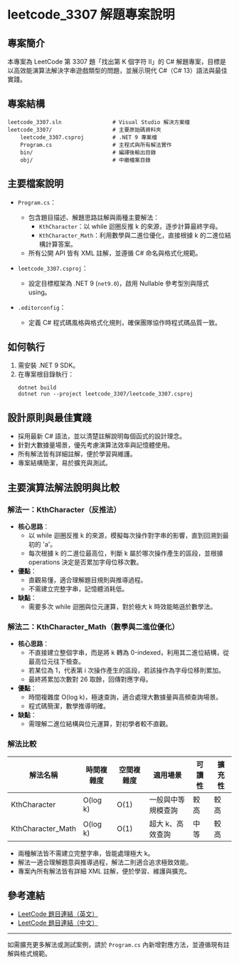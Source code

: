 # leetcode_3307 解題專案說明

## 專案簡介

本專案為 LeetCode 第 3307 題「找出第 K 個字符 II」的 C# 解題專案，目標是以高效能演算法解決字串遊戲類型的問題，並展示現代 C#（C# 13）語法與最佳實踐。

## 專案結構

```
leetcode_3307.sln                # Visual Studio 解決方案檔
leetcode_3307/                   # 主要原始碼資料夾
    leetcode_3307.csproj         # .NET 9 專案檔
    Program.cs                   # 主程式與所有解法實作
    bin/                         # 編譯後輸出目錄
    obj/                         # 中繼檔案目錄
```

## 主要檔案說明

- `Program.cs`：
  - 包含題目描述、解題思路註解與兩種主要解法：
    - `KthCharacter`：以 while 迴圈反推 k 的來源，逐步計算最終字母。
    - `KthCharacter_Math`：利用數學與二進位優化，直接根據 k 的二進位結構計算答案。
  - 所有公開 API 皆有 XML 註解，並遵循 C# 命名與格式化規範。

- `leetcode_3307.csproj`：
  - 設定目標框架為 .NET 9 (`net9.0`)，啟用 Nullable 參考型別與隱式 using。

- `.editorconfig`：
  - 定義 C# 程式碼風格與格式化規則，確保團隊協作時程式碼品質一致。

## 如何執行

1. 需安裝 .NET 9 SDK。
2. 在專案根目錄執行：
   ```pwsh
   dotnet build
   dotnet run --project leetcode_3307/leetcode_3307.csproj
   ```

## 設計原則與最佳實踐

- 採用最新 C# 語法，並以清楚註解說明每個函式的設計理念。
- 針對大數據量場景，優先考慮演算法效率與記憶體使用。
- 所有解法皆有詳細註解，便於學習與維護。
- 專案結構簡潔，易於擴充與測試。

## 主要演算法解法說明與比較

### 解法一：KthCharacter（反推法）
- **核心思路**：
  - 以 while 迴圈反推 k 的來源，模擬每次操作對字串的影響，直到回溯到最初的 'a'。
  - 每次根據 k 的二進位最高位，判斷 k 屬於哪次操作產生的區段，並根據 operations 決定是否累加字母位移次數。
- **優點**：
  - 直觀易懂，適合理解題目規則與推導過程。
  - 不需建立完整字串，記憶體消耗低。
- **缺點**：
  - 需要多次 while 迴圈與位元運算，對於極大 k 時效能略遜於數學法。

### 解法二：KthCharacter_Math（數學與二進位優化）
- **核心思路**：
  - 不直接建立整個字串，而是將 k 轉為 0-indexed，利用其二進位結構，從最高位元往下檢查。
  - 若某位為 1，代表第 i 次操作產生的區段，若該操作為字母位移則累加。
  - 最終將累加次數對 26 取餘，回傳對應字母。
- **優點**：
  - 時間複雜度 O(log k)，極速查詢，適合處理大數據量與高頻查詢場景。
  - 程式碼簡潔，數學推導明確。
- **缺點**：
  - 需理解二進位結構與位元運算，對初學者較不直觀。

### 解法比較
| 解法名稱             | 時間複雜度 | 空間複雜度 | 適用場景           | 可讀性   | 擴充性   |
|----------------------|------------|------------|--------------------|----------|----------|
| KthCharacter         | O(log k)   | O(1)       | 一般與中等規模查詢 | 較高     | 較高     |
| KthCharacter_Math    | O(log k)   | O(1)       | 超大 k、高效查詢   | 中等     | 較高     |

- 兩種解法皆不需建立完整字串，皆能處理極大 k。
- 解法一適合理解題意與推導過程，解法二則適合追求極致效能。
- 專案內所有解法皆有詳細 XML 註解，便於學習、維護與擴充。

## 參考連結
- [LeetCode 題目連結（英文）](https://leetcode.com/problems/find-the-k-th-character-in-string-game-ii/)
- [LeetCode 題目連結（中文）](https://leetcode.cn/problems/find-the-k-th-character-in-string-game-ii/)

---

如需擴充更多解法或測試案例，請於 `Program.cs` 內新增對應方法，並遵循現有註解與格式規範。
